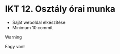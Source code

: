 # IKT 12. Osztály órai munka
- Saját weboldal elkészítése
- Minimum 10 commit

> [!WARNING]
> Fagy van!
